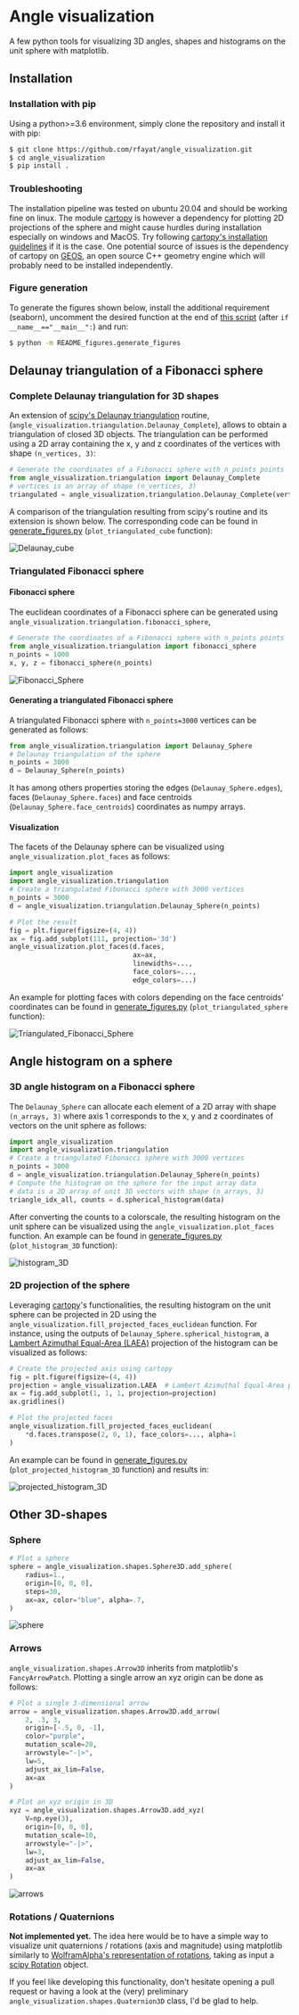 # Angle visualization
A few python tools for visualizing 3D angles, shapes and histograms on the unit sphere with matplotlib.

## Installation
### Installation with pip
Using a python>=3.6 environment, simply clone the repository and install it with pip:

```bash
$ git clone https://github.com/rfayat/angle_visualization.git
$ cd angle_visualization
$ pip install .
```

### Troubleshooting
The installation pipeline was tested on ubuntu 20.04 and should be working fine on linux. The module [cartopy](https://scitools.org.uk/cartopy/docs/latest/index.html) is however a dependency for plotting 2D projections of the sphere and might cause hurdles during installation especially on windows and MacOS. Try following [cartopy's installation guidelines](https://scitools.org.uk/cartopy/docs/latest/installing.html) if it is the case. One potential source of issues is the dependency of cartopy on [GEOS](https://trac.osgeo.org/geos), an open source C++ geometry engine which will probably need to be installed independently.

### Figure generation
To generate the figures shown below, install the additional requirement (seaborn), uncomment the desired function at the end of [this script](README_figures/generate_figures.py) (after `if __name__=="__main__":`) and run:
```bash
$ python -m README_figures.generate_figures
```
## Delaunay triangulation of a Fibonacci sphere
### Complete Delaunay triangulation for 3D shapes

An extension of [scipy's Delaunay triangulation](https://docs.scipy.org/doc/scipy/reference/generated/scipy.spatial.Delaunay.html) routine, (`angle_visualization.triangulation.Delaunay_Complete`), allows to obtain a triangulation of closed 3D objects. The triangulation can be performed using a 2D array containing the x, y and z coordinates of the vertices with shape `(n_vertices, 3)`:

```python
# Generate the coordinates of a Fibonacci sphere with n_points points
from angle_visualization.triangulation import Delaunay_Complete
# vertices is an array of shape (n_vertices, 3)
triangulated = angle_visualization.triangulation.Delaunay_Complete(vertices)
```

A comparison of the triangulation resulting from scipy's routine and its extension is shown below. The corresponding code can be found in [generate_figures.py](README_figures/generate_figures.py) (`plot_triangulated_cube` function):

![Delaunay_cube](README_figures/triangulated_cube.png)


### Triangulated Fibonacci sphere
#### Fibonacci sphere

The euclidean coordinates of a Fibonacci sphere can be generated using `angle_visualization.triangulation.fibonacci_sphere`,

```python
# Generate the coordinates of a Fibonacci sphere with n_points points
from angle_visualization.triangulation import fibonacci_sphere
n_points = 1000
x, y, z = fibonacci_sphere(n_points)
```

![Fibonacci_Sphere](README_figures/fibonacci_sphere.png)


#### Generating a triangulated Fibonacci sphere
A triangulated Fibonacci sphere with `n_points=3000` vertices can be generated as follows:  
```python
from angle_visualization.triangulation import Delaunay_Sphere
# Delaunay triangulation of the sphere
n_points = 3000
d = Delaunay_Sphere(n_points)
```
It has among others properties storing the edges (`Delaunay_Sphere.edges`), faces (`Delaunay_Sphere.faces`) and face centroids (`Delaunay_Sphere.face_centroids`) coordinates as numpy arrays.

#### Visualization

The facets of the Delaunay sphere can be visualized using `angle_visualization.plot_faces` as follows:
```python
import angle_visualization
import angle_visualization.triangulation
# Create a triangulated Fibonacci sphere with 3000 vertices
n_points = 3000
d = angle_visualization.triangulation.Delaunay_Sphere(n_points)

# Plot the result
fig = plt.figure(figsize=(4, 4))
ax = fig.add_subplot(111, projection='3d')
angle_visualization.plot_faces(d.faces,
                               ax=ax,
                               linewidths=...,
                               face_colors=...,
                               edge_colors=...)
```
An example for plotting faces with colors depending on the face centroids' coordinates can be found in [generate_figures.py](README_figures/generate_figures.py) (`plot_triangulated_sphere` function):

![Triangulated_Fibonacci_Sphere](README_figures/triangulated_fibonacci_sphere.png)



## Angle histogram on a sphere
### 3D angle histogram on a Fibonacci sphere
The `Delaunay_Sphere` can allocate each element of a 2D array with shape `(n_arrays, 3)` where axis 1 corresponds to the x, y and z coordinates of vectors on the unit sphere as follows:

```python
import angle_visualization
import angle_visualization.triangulation
# Create a triangulated Fibonacci sphere with 3000 vertices
n_points = 3000
d = angle_visualization.triangulation.Delaunay_Sphere(n_points)
# Compute the histogram on the sphere for the input array data
# data is a 2D array of unit 3D vectors with shape (n_arrays, 3)
triangle_idx_all, counts = d.spherical_histogram(data)
```

After converting the counts to a colorscale, the resulting histogram on the unit sphere can be visualized using the `angle_visualization.plot_faces` function. An example can be found in [generate_figures.py](README_figures/generate_figures.py) (`plot_histogram_3D` function):


![histogram_3D](README_figures/histogram_3D.png)
### 2D projection of the sphere
Leveraging [cartopy](https://scitools.org.uk/cartopy/docs/latest/)'s functionalities, the resulting histogram on the unit sphere can be projected in 2D using the `angle_visualization.fill_projected_faces_euclidean` function. For instance, using the outputs of `Delaunay_Sphere.spherical_histogram`, a [Lambert Azimuthal Equal-Area (LAEA)](https://en.wikipedia.org/wiki/Lambert_azimuthal_equal-area_projection) projection of the histogram can be visualized as follows:

```python
# Create the projected axis using cartopy
fig = plt.figure(figsize=(4, 4))
projection = angle_visualization.LAEA  # Lambert Azimuthal Equal-Area projection  # noqa
ax = fig.add_subplot(1, 1, 1, projection=projection)
ax.gridlines()

# Plot the projected faces
angle_visualization.fill_projected_faces_euclidean(
    *d.faces.transpose(2, 0, 1), face_colors=..., alpha=1
)
```

An example can be found in [generate_figures.py](README_figures/generate_figures.py) (`plot_projected_histogram_3D` function) and results in:

![projected_histogram_3D](README_figures/projected_histogram_3D.png)

## Other 3D-shapes
### Sphere
```python
# Plot a sphere
sphere = angle_visualization.shapes.Sphere3D.add_sphere(
    radius=1.,
    origin=[0, 0, 0],
    steps=30,
    ax=ax, color="blue", alpha=.7,
)
```


![sphere](README_figures/sphere.png)
### Arrows

`angle_visualization.shapes.Arrow3D` inherits from matplotlib's `FancyArrowPatch`. Plotting a single arrow an xyz origin can be done as follows:
```python
# Plot a single 3-dimensional arrow
arrow = angle_visualization.shapes.Arrow3D.add_arrow(
    2, .3, 3,
    origin=[-.5, 0, -1],
    color="purple",
    mutation_scale=20,
    arrowstyle="-|>",
    lw=5,
    adjust_ax_lim=False,
    ax=ax
)

# Plot an xyz origin in 3D
xyz = angle_visualization.shapes.Arrow3D.add_xyz(
    V=np.eye(3),
    origin=[0, 0, 0],
    mutation_scale=10,
    arrowstyle="-|>",
    lw=3,
    adjust_ax_lim=False,
    ax=ax
)
```

![arrows](README_figures/arrows.png)

### Rotations / Quaternions
**Not implemented yet.** The idea here would be to have a simple way to visualize unit quaternions / rotations (axis and magnitude) using matplotlib similarly to [WolframAlpha's representation of rotations](https://www.wolframalpha.com/input/?i=quaternion%3A+0%2B2i-j-3k&lk=3), taking as input a [scipy Rotation](https://docs.scipy.org/doc/scipy/reference/generated/scipy.spatial.transform.Rotation.html) object.

If you feel like developing this functionality, don't hesitate opening a pull request or having a look at the (very) preliminary `angle_visualization.shapes.Quaternion3D` class, I'd be glad to help.
